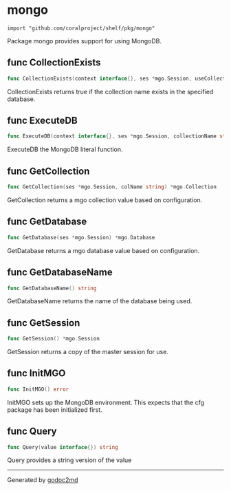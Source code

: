 
# mongo
    import "github.com/coralproject/shelf/pkg/mongo"

Package mongo provides support for using MongoDB.






## func CollectionExists
``` go
func CollectionExists(context interface{}, ses *mgo.Session, useCollection string) bool
```
CollectionExists returns true if the collection name exists in the specified database.


## func ExecuteDB
``` go
func ExecuteDB(context interface{}, ses *mgo.Session, collectionName string, f func(*mgo.Collection) error) error
```
ExecuteDB the MongoDB literal function.


## func GetCollection
``` go
func GetCollection(ses *mgo.Session, colName string) *mgo.Collection
```
GetCollection returns a mgo collection value based on configuration.


## func GetDatabase
``` go
func GetDatabase(ses *mgo.Session) *mgo.Database
```
GetDatabase returns a mgo database value based on configuration.


## func GetDatabaseName
``` go
func GetDatabaseName() string
```
GetDatabaseName returns the name of the database being used.


## func GetSession
``` go
func GetSession() *mgo.Session
```
GetSession returns a copy of the master session for use.


## func InitMGO
``` go
func InitMGO() error
```
InitMGO sets up the MongoDB environment. This expects that the
cfg package has been initialized first.


## func Query
``` go
func Query(value interface{}) string
```
Query provides a string version of the value









- - -
Generated by [godoc2md](http://godoc.org/github.com/davecheney/godoc2md)